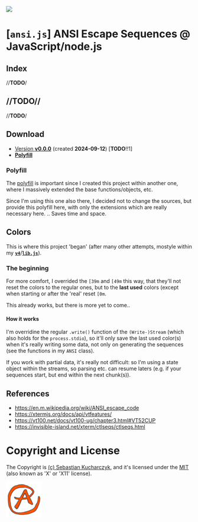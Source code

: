 <img src="https://kekse.biz/github.php?draw&override=github:ansi.js" />

# [`ansi.js`] ANSI Escape Sequences @ JavaScript/node.js

## Index
//**TODO**/

## //**TODO**//
//**TODO**/

## Download
* [Version **v0.0.0**](js/ansi.js) (created **2024-09-12**) [**TODO**!!1]
* [**Polyfill**](js/polyfill.js)

### Polyfill
The [polyfill](js/polyfill.js) is important since I created this project
within another one, where I massively extended the base functions/objects, etc.

Since I'm using this one also there, I decided not to change the sources,
but provide this polyfill here, with only the extensions which are really
necessary here. .. Saves time and space.

## Colors
This is where this project 'began' (after many other attempts, mostyle within my
[**`v4`**](https://github.com/kekse1/v4/)/[**`lib.js`**](https://github.com/kekse1/lib.js/)).

### The beginning
For more comfort, I overrided the `[39m` and `[49m` this way, that they'll not reset the
colors to the regular ones, but to the **last used** colors (except when starting or after
the 'real' reset `[0m`.

This already works, but there is more yet to come..

#### How it works
I'm overridine the regular `.write()` function of the `(Write-)Stream` (which also holds for
the `process.stdio`), so it'll only save the last used color(s) when it's really writing some
data, not only on generating the sequences (see the functions in my `ANSI` class).

If you work with partial data, it's really not difficult: so I'm using a state object within
the streams, so parsing etc. can resume laters (e.g. if your sequences start, but end within
the next chunk(s)).

## References
* https://en.m.wikipedia.org/wiki/ANSI_escape_code
* https://xtermjs.org/docs/api/vtfeatures/
* https://vt100.net/docs/vt100-ug/chapter3.html#VT52CUP
* https://invisible-island.net/xterm/ctlseqs/ctlseqs.html

# Copyright and License
The Copyright is [(c) Sebastian Kucharczyk](COPYRIGHT.txt),
and it's licensed under the [MIT](LICENSE.txt) (also known as 'X' or 'X11' license).

<a href="favicon.512px.png" target="_blank">
<img src="favicon.png" alt="Favicon" />
</a>

